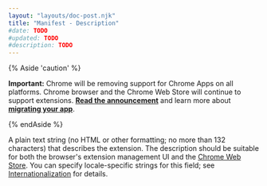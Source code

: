 ```yaml
---
layout: "layouts/doc-post.njk"
title: "Manifest - Description"
#date: TODO
#updated: TODO
#description: TODO
---
```


{% Aside 'caution' %}

**Important:** Chrome will be removing support for Chrome Apps on all platforms. Chrome browser and
the Chrome Web Store will continue to support extensions. [**Read the announcement**][1] and learn
more about [**migrating your app**][2].

{% endAside %}

A plain text string (no HTML or other formatting; no more than 132 characters) that describes the
extension. The description should be suitable for both the browser's extension management UI and the
[Chrome Web Store][3]. You can specify locale-specific strings for this field; see
[Internationalization][4] for details.

[1]: https://blog.chromium.org/2020/01/moving-forward-from-chrome-apps.html
[2]: /apps/migration
[3]: https://chrome.google.com/webstore
[4]: /extensions/i18n
